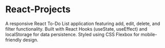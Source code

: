 # React-Projects
A responsive React To-Do List application featuring add, edit, delete, and filter functionality. Built with React Hooks (useState, useEffect) and localStorage for data persistence. Styled using CSS Flexbox for mobile-friendly design.
